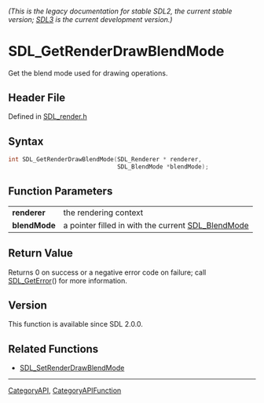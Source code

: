 ###### (This is the legacy documentation for stable SDL2, the current stable version; [SDL3](https://wiki.libsdl.org/SDL3/) is the current development version.)
# SDL_GetRenderDrawBlendMode

Get the blend mode used for drawing operations.

## Header File

Defined in [SDL_render.h](https://github.com/libsdl-org/SDL/blob/SDL2/include/SDL_render.h)

## Syntax

```c
int SDL_GetRenderDrawBlendMode(SDL_Renderer * renderer,
                               SDL_BlendMode *blendMode);

```

## Function Parameters

|                   |                                                                     |
| ----------------- | ------------------------------------------------------------------- |
| **renderer**      | the rendering context                                               |
| **blendMode**     | a pointer filled in with the current [SDL_BlendMode](SDL_BlendMode) |

## Return Value

Returns 0 on success or a negative error code on failure; call
[SDL_GetError](SDL_GetError)() for more information.

## Version

This function is available since SDL 2.0.0.

## Related Functions

* [SDL_SetRenderDrawBlendMode](SDL_SetRenderDrawBlendMode)

----
[CategoryAPI](CategoryAPI), [CategoryAPIFunction](CategoryAPIFunction)


